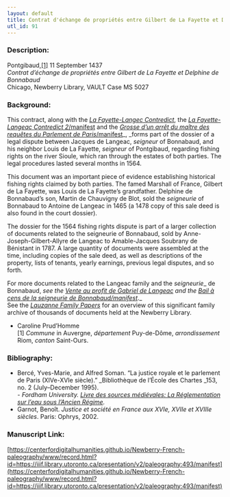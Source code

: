 ```yaml
---
layout: default
title: Contrat d'échange de propriétés entre Gilbert de La Fayette et Dauphine de Bonnabaud
utl_id: 91
---
```


### Description:

Pontgibaud,<a id="_ftnref1">[[1]](#_ftn1)</a> 11 September 1437<br>
_Contrat d’échange de propriétés entre Gilbert de La Fayette et Delphine de Bonnabaud_<br>
Chicago, Newberry Library, VAULT Case MS 5027

### Background:

This contract, along with the [_La Fayette-Langec Contredict_](https://paleography.library.utoronto.ca/islandora/object/paleography%3A494#1cb27a31-6484-4695-881e-27df681da8bc), the [_La Fayette-Langeac Contredict 2_/manifest](https://centerfordigitalhumanities.github.io/Newberry-French-paleography/www/record.html?id=https://iiif.library.utoronto.ca/presentation/v2/paleography:495#37155559-9606-4251-adb8-e20e246e2721) and the [_Grosse d’un arrêt du maître des requêtes du Parlement de Paris_/manifest](https://centerfordigitalhumanities.github.io/Newberry-French-paleography/www/record.html?id=https://iiif.library.utoronto.ca/presentation/v2/paleography:498#088a459d-4506-4f2f-bddc-8e497b87aba1)_, _forms part of the dossier of a legal dispute between Jacques de Langeac, _seigneur_ of Bonnabaud, and his neighbor Louis de La Fayette, _seigneur_ of Pontgibaud, regarding fishing rights on the river Sioule, which ran through the estates of both parties. The legal procedures lasted several months in 1564.

This document was an important piece of evidence establishing historical fishing rights claimed by both parties. The famed Marshall of France, Gilbert de La Fayette, was Louis de La Fayette’s grandfather. Delphine de Bonnabaud’s son, Martin de Chauvigny de Blot, sold the _seigneurie_ of Bonnabaud to Antoine de Langeac in 1465 (a 1478 copy of this sale deed is also found in the court dossier).

The dossier for the 1564 fishing rights dispute is part of a larger collection of documents related to the seigneurie of Bonnabaud, sold by Anne-Joseph-Gilbert-Allyre de Langeac to Amable-Jacques Soubrany de Bénistant in 1787. A large quantity of documents were assembled at the time, including copies of the sale deed, as well as descriptions of the property, lists of tenants, yearly earnings, previous legal disputes, and so forth.

For more documents related to the Langeac family and the _seigneurie__ de Bonnabaud, _see the [_Vente au profit de Gabriel de Langeac_](https://paleography.library.utoronto.ca/islandora/object/paleography%3A482#c4089820-b63d-4fa0-b97a-67ac4710f455) and the [_Bail à cens de la seigneurie de Bonnabaud_/manifest](https://centerfordigitalhumanities.github.io/Newberry-French-paleography/www/record.html?id=https://iiif.library.utoronto.ca/presentation/v2/paleography:491#e6a054cf-5a1b-49e2-90b3-43fa9d2541ab)_._<br>
See the _<a href="http://newberry.org/lauzanne-family-papers">Lauzanne Family Papers</a>_ for an overview of this significant family archive of thousands of documents held at the Newberry Library.

- Caroline Prud’Homme<br>
<a id="_ftn1">[1]</a> _Commune_ in Auvergne, _département_ Puy-de-Dôme, _arrondissement_ Riom, _canton_ Saint-Ours.

### Bibliography:

- Bercé, Yves-Marie, and Alfred Soman. “La justice royale et le parlement de Paris (XIVe-XVIe siècle).” _Bibliothèque de l’École des Chartes _153, no. 2 (July–December 1995).<br>
_- _Fordham University._ [Livre des sources médiévales: La Réglementation sur l’eau sous l’Ancien Régime](https://legacy.fordham.edu/halsall/french/eau.asp)._
- Garnot, Benoît. _Justice et société en France aux XVIe, XVIIe et XVIIIe siècles_. Paris: Ophrys, 2002.

### Manuscript Link:

[https://centerfordigitalhumanities.github.io/Newberry-French-paleography/www/record.html?id=https://iiif.library.utoronto.ca/presentation/v2/paleography:493/manifest](https://centerfordigitalhumanities.github.io/Newberry-French-paleography/www/record.html?id=https://iiif.library.utoronto.ca/presentation/v2/paleography:493/manifest)
